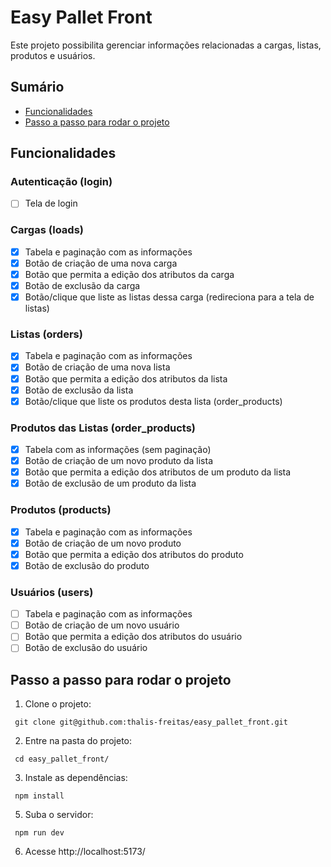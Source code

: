# Easy Pallet Front

Este projeto possibilita gerenciar informações relacionadas a cargas, listas, produtos e usuários.

## Sumário
  * [Funcionalidades](#funcionalidades)
  * [Passo a passo para rodar o projeto](#passo-a-passo-para-rodar-o-projeto)

## Funcionalidades

### Autenticação (login)
- [ ] Tela de login

### Cargas (loads)
- [x] Tabela e paginação com as informações
- [x] Botão de criação de uma nova carga
- [x] Botão que permita a edição dos atributos da carga
- [x] Botão de exclusão da carga
- [x] Botão/clique que liste as listas dessa carga (redireciona para a tela de listas)

### Listas (orders)
- [x] Tabela e paginação com as informações
- [x] Botão de criação de uma nova lista
- [x] Botão que permita a edição dos atributos da lista
- [x] Botão de exclusão da lista
- [x] Botão/clique que liste os produtos desta lista (order_products)

### Produtos das Listas (order_products)
- [x] Tabela com as informações (sem paginação)
- [x] Botão de criação de um novo produto da lista
- [x] Botão que permita a edição dos atributos de um produto da lista
- [x] Botão de exclusão de um produto da lista

### Produtos (products)
- [x] Tabela e paginação com as informações
- [x] Botão de criação de um novo produto
- [x] Botão que permita a edição dos atributos do produto
- [x] Botão de exclusão do produto

### Usuários (users)
- [ ] Tabela e paginação com as informações
- [ ] Botão de criação de um novo usuário
- [ ] Botão que permita a edição dos atributos do usuário
- [ ] Botão de exclusão do usuário

## Passo a passo para rodar o projeto

1. Clone o projeto:

```
 git clone git@github.com:thalis-freitas/easy_pallet_front.git
```

2. Entre na pasta do projeto:

```
 cd easy_pallet_front/
```

3. Instale as dependências:

```
 npm install
```

5. Suba o servidor:

```
 npm run dev
```

6. Acesse http://localhost:5173/
